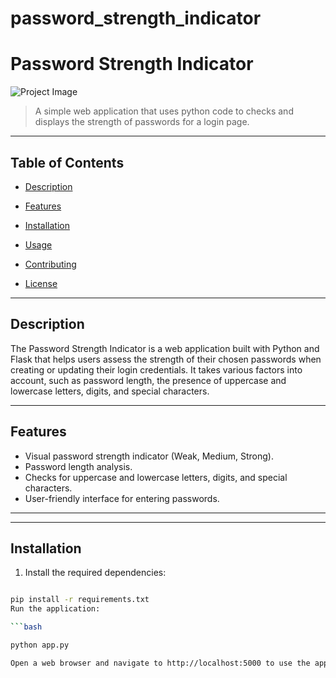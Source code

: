 # password_strength_indicator
# Password Strength Indicator

![Project Image](project-image-url)

> A simple web application that uses python code to checks and displays the strength of passwords for a login page.

---

## Table of Contents

- [Description](#description)
- [Features](#features)
  
- [Installation](#installation)
- [Usage](#usage)
- [Contributing](#contributing)
- [License](#license)

---

## Description

The Password Strength Indicator is a web application built with Python and Flask that helps users assess the strength of their chosen passwords when creating or updating their login credentials. It takes various factors into account, such as password length, the presence of uppercase and lowercase letters, digits, and special characters.

---

## Features

- Visual password strength indicator (Weak, Medium, Strong).
- Password length analysis.
- Checks for uppercase and lowercase letters, digits, and special characters.
- User-friendly interface for entering passwords.

---



---

## Installation

1. Install the required dependencies:

```bash

pip install -r requirements.txt
Run the application:

```bash

python app.py

Open a web browser and navigate to http://localhost:5000 to use the application.

